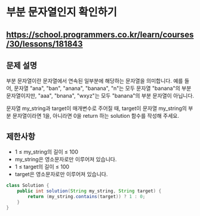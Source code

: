# 부분 문자열인지 확인하기
https://school.programmers.co.kr/learn/courses/30/lessons/181843
---
## 문제 설명
부분 문자열이란 문자열에서 연속된 일부분에 해당하는 문자열을 의미합니다. 예를 들어, 문자열 "ana", "ban", "anana", "banana", "n"는 모두 문자열 "banana"의 부분 문자열이지만, "aaa", "bnana", "wxyz"는 모두 "banana"의 부분 문자열이 아닙니다.

문자열 my_string과 target이 매개변수로 주어질 때, target이 문자열 my_string의 부분 문자열이라면 1을, 아니라면 0을 return 하는 solution 함수를 작성해 주세요.

## 제한사항
+ 1 ≤ my_string의 길이 ≤ 100
+ my_string은 영소문자로만 이루어져 있습니다.
+ 1 ≤ target의 길이 ≤ 100
+ target은 영소문자로만 이루어져 있습니다.
```java
class Solution {
    public int solution(String my_string, String target) {
        return (my_string.contains(target)) ? 1 : 0;
    }
}
```